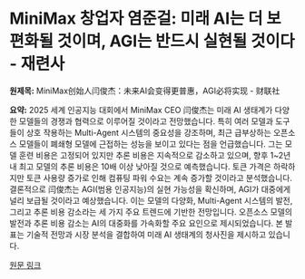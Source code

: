 # MiniMax 창업자 염준걸: 미래 AI는 더 보편화될 것이며, AGI는 반드시 실현될 것이다 - 재련사

**원제목:** MiniMax创始人闫俊杰：未来AI会变得更普惠，AGI必将实现 - 财联社

**요약:** 2025 세계 인공지능 대회에서 MiniMax CEO 闫俊杰는 미래 AI 생태계가 다양한 모델들의 경쟁과 협력으로 이루어질 것이라고 전망했습니다.  특히 여러 모델과 도구들이 상호 작용하는 Multi-Agent 시스템의 중요성을 강조하며, 최근 급부상하는 오픈소스 모델들이 폐쇄형 모델에 근접하는 성능을 보이고 있다는 점을 언급했습니다.  그는 모델 훈련 비용은 고정되어 있지만 추론 비용은 지속적으로 감소하고 있으며, 향후 1~2년 내 최고 모델의 추론 비용은 10배 이상 낮아질 것으로 예측했습니다.  토큰 가격은 하락하지만 토큰 사용량 증가로 인해 컴퓨팅 파워 수요는 계속 증가할 것이라고 분석했습니다.  결론적으로 闫俊杰는 AGI(범용 인공지능)의 실현 가능성을 확신하며,  AGI가 대중에게 널리 보급될 것이라고 예상했습니다.  이는 모델의 다양화, Multi-Agent 시스템의 발전, 그리고 추론 비용 감소라는 세 가지 주요 트렌드에 기반한 전망입니다.  오픈소스 모델의 발전과 추론 비용 감소는 AI의 대중화를 가속화할 주요 요인으로 제시되었습니다.  본 발표는 기술적 전망과 시장 분석을 결합하여 미래 AI 생태계의 청사진을 제시하고 있습니다.

[원문 링크](https://www.cls.cn/detail/2097028)

